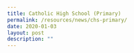 ```yaml
---
title: Catholic High School (Primary)
permalink: /resources/news/chs-primary/
date: 2020-01-03
layout: post
description: ""
---
```


